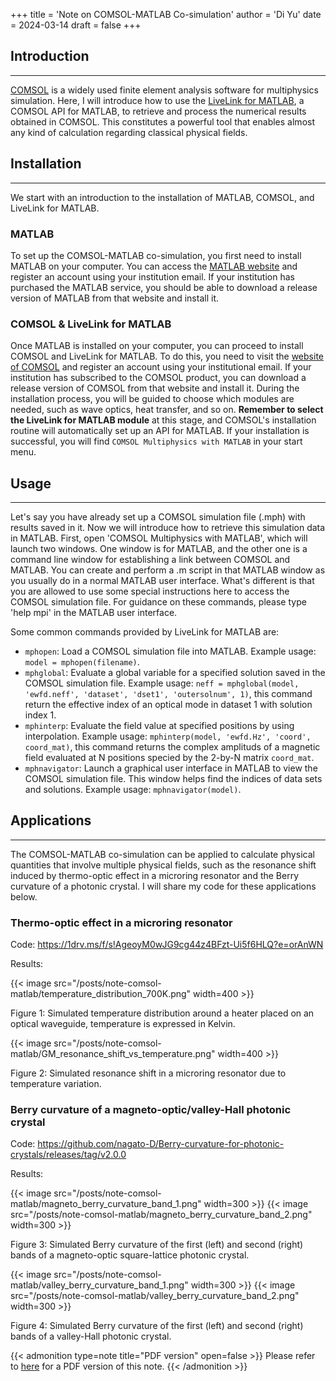 +++
title = 'Note on COMSOL-MATLAB Co-simulation'
author = 'Di Yu'
date = 2024-03-14
draft = false
+++

## Introduction

---

[COMSOL](https://www.comsol.com/products) is a widely used finite element analysis software for multiphysics simulation. Here, I will introduce how to use the [LiveLink for MATLAB](https://www.comsol.com/livelink-for-matlab), a COMSOL API for MATLAB, to retrieve and process the numerical results obtained in COMSOL. This constitutes a powerful tool that enables almost any kind of calculation regarding classical physical fields.

## Installation

---

We start with an introduction to the installation of MATLAB, COMSOL, and LiveLink for MATLAB.

### MATLAB

To set up the COMSOL-MATLAB co-simulation, you first need to install MATLAB on your computer. You can access the [MATLAB website](https://www.mathworks.com/products/matlab.html) and register an account using your institution email. If your institution has purchased the MATLAB service, you should be able to download a release version of MATLAB from that website and install it.

### COMSOL & LiveLink for MATLAB

Once MATLAB is installed on your computer, you can proceed to install COMSOL and LiveLink for MATLAB. To do this, you need to visit the [website of COMSOL](https://www.comsol.com/product-download) and register an account using your institutional email. If your institution has subscribed to the COMSOL product, you can download a release version of COMSOL from that website and install it. During the installation process, you will be guided to choose which modules are needed, such as wave optics, heat transfer, and so on. **Remember to select the LiveLink for MATLAB module** at this stage, and COMSOL's installation routine will automatically set up an API for MATLAB. If your installation is successful, you will find `COMSOL Multiphysics with MATLAB` in your start menu.

## Usage

---

Let's say you have already set up a COMSOL simulation file (.mph) with results saved in it. Now we will introduce how to retrieve this simulation data in MATLAB. First, open 'COMSOL Multiphysics with MATLAB', which will launch two windows. One window is for MATLAB, and the other one is a command line window for establishing a link between COMSOL and MATLAB. You can create and perform a .m script in that MATLAB window as you usually do in a normal MATLAB user interface. What's different is that you are allowed to use some special instructions here to access the COMSOL simulation file. For guidance on these commands, please type 'help mpi' in the MATLAB user interface.

Some common commands provided by LiveLink for MATLAB are:

- `mphopen`: Load a COMSOL simulation file into MATLAB. Example usage: `model = mphopen(filename)`.
- `mphglobal`: Evaluate a global variable for a specified solution saved in the COMSOL simulation file. Example usage: `neff = mphglobal(model, 'ewfd.neff', 'dataset', 'dset1', 'outersolnum', 1)`, this command return the effective index of an optical mode in dataset 1 with solution index 1.
- `mphinterp`: Evaluate the field value at specified positions by using interpolation. Example usage: `mphinterp(model, 'ewfd.Hz', 'coord', coord_mat)`, this command returns the complex amplituds of a magnetic field evaluated at N positions specied by the 2-by-N matrix `coord_mat`.
- `mphnavigator`: Launch a graphical user interface in MATLAB to view the COMSOL simulation file. This window helps find the indices of data sets and solutions. Example usage: `mphnavigator(model)`.

## Applications

---

The COMSOL-MATLAB co-simulation can be applied to calculate physical quantities that involve multiple physical fields, such as the resonance shift induced by thermo-optic effect in a microring resonator and the Berry curvature of a photonic crystal. I will share my code for these applications below.

### Thermo-optic effect in a microring resonator

Code: https://1drv.ms/f/s!AgeoyM0wJG9cg44z4BFzt-Ui5f6HLQ?e=orAnWN

Results:

{{< image src="/posts/note-comsol-matlab/temperature_distribution_700K.png" width=400 >}}

Figure 1: Simulated temperature distribution around a heater placed on an optical waveguide, temperature is expressed in Kelvin.

{{< image src="/posts/note-comsol-matlab/GM_resonance_shift_vs_temperature.png" width=400 >}}

Figure 2: Simulated resonance shift in a microring resonator due to temperature variation.

### Berry curvature of a magneto-optic/valley-Hall photonic crystal

Code: https://github.com/nagato-D/Berry-curvature-for-photonic-crystals/releases/tag/v2.0.0

Results:

{{< image src="/posts/note-comsol-matlab/magneto_berry_curvature_band_1.png" width=300 >}} {{< image src="/posts/note-comsol-matlab/magneto_berry_curvature_band_2.png" width=300 >}}

Figure 3: Simulated Berry curvature of the first (left) and second (right) bands of a magneto-optic square-lattice photonic crystal.

{{< image src="/posts/note-comsol-matlab/valley_berry_curvature_band_1.png" width=300 >}} {{< image src="/posts/note-comsol-matlab/valley_berry_curvature_band_2.png" width=300 >}}

Figure 4: Simulated Berry curvature of the first (left) and second (right) bands of a valley-Hall photonic crystal.

{{< admonition type=note title="PDF version" open=false >}}
Please refer to [here](/posts/note-comsol-matlab/Note_comsol_matlab.pdf) for a PDF version of this note.
{{< /admonition >}}